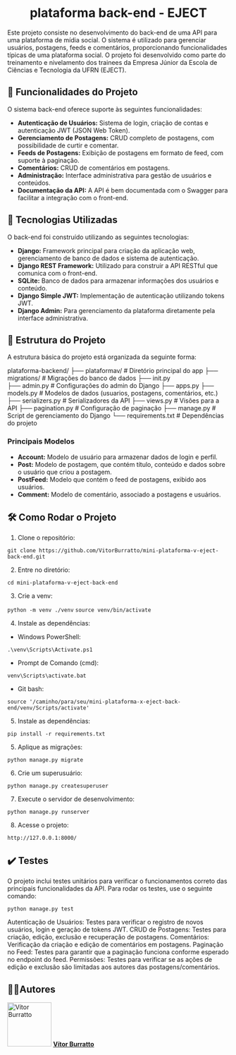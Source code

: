 <h1 align="center"> plataforma back-end - EJECT </h1>

Este projeto consiste no desenvolvimento do back-end de uma API para uma plataforma de mídia social. O sistema é utilizado para gerenciar usuários, postagens, feeds e comentários, proporcionando funcionalidades típicas de uma plataforma social. O projeto foi desenvolvido como parte do treinamento e nivelamento dos trainees da Empresa Júnior da Escola de Ciências e Tecnologia da UFRN (EJECT).


## 🔧 Funcionalidades do Projeto

O sistema back-end oferece suporte às seguintes funcionalidades:

- **Autenticação de Usuários:** Sistema de login, criação de contas e autenticação JWT (JSON Web Token).
- **Gerenciamento de Postagens:** CRUD completo de postagens, com possibilidade de curtir e comentar.
- **Feeds de Postagens:** Exibição de postagens em formato de feed, com suporte à paginação.
- **Comentários:** CRUD de comentários em postagens.
- **Administração:** Interface administrativa para gestão de usuários e conteúdos.
- **Documentação da API:** A API é bem documentada com o Swagger para facilitar a integração com o front-end.


## 🚀 Tecnologias Utilizadas

O back-end foi construído utilizando as seguintes tecnologias:

- **Django:** Framework principal para criação da aplicação web, gerenciamento de banco de dados e sistema de autenticação.
- **Django REST Framework:** Utilizado para construir a API RESTful que comunica com o front-end.
- **SQLite:** Banco de dados para armazenar informações dos usuários e conteúdo.
- **Django Simple JWT:** Implementação de autenticação utilizando tokens JWT.
- **Django Admin:** Para gerenciamento da plataforma diretamente pela interface administrativa.


## 📁 Estrutura do Projeto

A estrutura básica do projeto está organizada da seguinte forma:

plataforma-backend/ 
├── plataformav/ # Diretório principal do app 
├── migrations/ # Migrações do banco de dados 
├── init.py  
├── admin.py # Configurações do admin do Django 
├── apps.py 
├── models.py # Modelos de dados (usuarios, postagens, comentários, etc.) 
├── serializers.py # Serializadores da API 
├── views.py # Visões para a API 
├── pagination.py # Configuração de paginação 
├── manage.py # Script de gerenciamento do Django 
└── requirements.txt # Dependências do projeto


### Principais Modelos

- **Account:** Modelo de usuário para armazenar dados de login e perfil.
- **Post:** Modelo de postagem, que contém título, conteúdo e dados sobre o usuário que criou a postagem.
- **PostFeed:** Modelo que contém o feed de postagens, exibido aos usuários.
- **Comment:** Modelo de comentário, associado a postagens e usuários.


## 🛠 Como Rodar o Projeto  

1. Clone o repositório:

`git clone https://github.com/VitorBurratto/mini-plataforma-v-eject-back-end.git`

2. Entre no diretório:

`cd mini-plataforma-v-eject-back-end`

3. Crie a venv:

`python -m venv ./venv`
`source venv/bin/activate`

4. Instale as dependências:
    
- Windows PowerShell:

`.\venv\Scripts\Activate.ps1`

- Prompt de Comando (cmd):

`venv\Scripts\activate.bat`

- Git bash:

`source '/caminho/para/seu/mini-plataforma-x-eject-back-end/venv/Scripts/activate'`

5. Instale as dependências:

`pip install -r requirements.txt`

5. Aplique as migrações:

`python manage.py migrate`

6. Crie um superusuário:

`python manage.py createsuperuser`

7. Execute o servidor de desenvolvimento:

`python manage.py runserver`

8. Acesse o projeto:

`http://127.0.0.1:8000/`


## ✔️ Testes

O projeto inclui testes unitários para verificar o funcionamentos correto das principais funcionalidades da API. Para rodar os testes, use o seguinte comando:

`python manage.py test`

Autenticação de Usuários: Testes para verificar o registro de novos usuários, login e geração de tokens JWT.
CRUD de Postagens: Testes para criação, edição, exclusão e recuperação de postagens.
Comentários: Verificação da criação e edição de comentários em postagens.
Paginação no Feed: Testes para garantir que a paginação funciona conforme esperado no endpoint do feed.
Permissões: Testes para verificar se as ações de edição e exclusão são limitadas aos autores das postagens/comentários.


## 🧑‍💻Autores

<img src="https://github.com/VitorBurratto.png" alt="Vítor Burratto" width="100" height="100"/> **[Vítor Burratto](https://github.com/VitorBurratto)**
